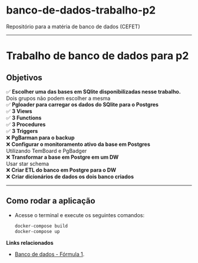 # banco-de-dados-trabalho-p2
Repositório para a matéria de banco de dados (CEFET)

---

# Trabalho de banco de dados para p2

## **Objetivos**
  ✅ **Escolher uma das bases em SQlite disponibilizadas nesse trabalho.** Dois grupos não podem escolher a mesma  
  ✅ **Pgloader para carregar os dados do SQlite para o Postgres**  
  ✅ **3 Views**  
  ✅ **3 Functions**  
  ✅ **3 Procedures**   
  ✅ **3 Triggers**  
  ❌ **PgBarman para o backup**  
  ❌ **Configurar o monitoramento ativo da base em Postgres**  
          Utilizando TemBoard e PgBadger  
  ❌ **Transformar a base em Postgre em um DW**  
          Usar star schema  
  ❌ **Criar ETL do banco em Postgre para o DW**  
  ❌ **Criar dicionários de dados os dois banco criados**

---

## **Como rodar a aplicação**
   - Acesse o terminal e execute os seguintes comandos:
     ```bash
     docker-compose build
     docker-compose up
     ```

**Links relacionados**

- [Banco de dados - Fórmula 1](https://www.kaggle.com/datasets/davidcochran/formula-1-race-data-sqlite).
